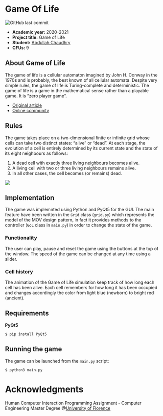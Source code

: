 # Game Of Life
![GitHub last commit](https://img.shields.io/github/last-commit/chabdullah/gameOfLife)
- **Academic year:** 2020-2021
- **Project title:** Game of Life
- **Student:** [Abdullah Chaudhry](https://github.com/chabdullah)
- **CFUs:** 9

## About Game of Life
The game of life is a cellular automaton imagined by John H. Conway in the 1970s and is probably, the best known of all cellular automata. Despite very simple rules, the game of life is Turing-complete and deterministic.
The game of life is a game in the mathematical sense rather than a playable game. It is “zero player game”.
* [Original article](http://ddi.cs.uni-potsdam.de/HyFISCH/Produzieren/lis_projekt/proj_gamelife/ConwayScientificAmerican.htm)
* [Online community](https://www.conwaylife.com/)

## Rules
The game takes place on a two-dimensional finite or infinite grid whose cells can take two distinct states: “alive” or “dead”.
At each stage, the evolution of a cell is entirely determined by its current state and the state of its eight neighbours as follows:
1) A dead cell with exactly three living neighbours becomes alive.
2) A living cell with two or three living neighbours remains alive.
3) In all other cases, the cell becomes (or remains) dead.

<img src="https://github.com/chabdullah/GameOfLife/blob/master/img/gameOfLifeDemo.gif">

## Implementation
The game was implemnted using Python and PyQt5 for the GUI.
The main feature have been written in the `Grid` class (`grid.py`) which represents the model of the MOV design pattern, in fact it provides methods to the controller (`GoL` class in `main.py`) in order to change the state of the game.   

### Functionality
The user can play, pause and reset the game using the buttons at the top of the window. The speed of the game can be changed at any time using a slider.

### Cell history
The animation of the Game of Life simulation keep track of how long each cell has been alive. Each cell remembers for how long it has been
occupied and changes accordingly the color from light blue (newborn) to bright red (ancient).

## Requirements
**PyQt5**
```console
$ pip install PyQt5
```
## Running the game
The game can be launched from the `main.py` script:
```
$ python3 main.py
```

# Acknowledgments
Human Computer Interaction Programming Assignment - Computer Engineering Master Degree @[University of Florence](https://www.unifi.it/changelang-eng.html)
